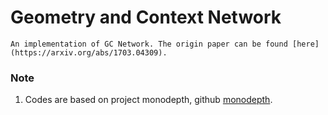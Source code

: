 # Geometry and Context Network 
    An implementation of GC Network. The origin paper can be found [here](https://arxiv.org/abs/1703.04309).

### Note
   1. Codes are based on project monodepth, github [monodepth](https://github.com/mrharicot/monodepth).
